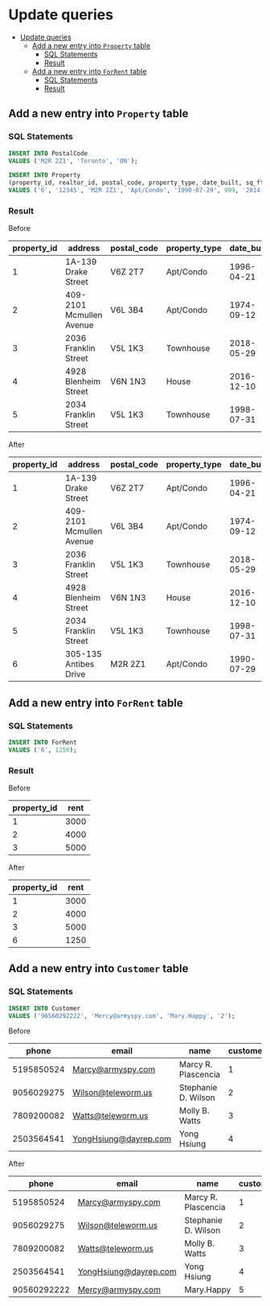 # Update queries

- [Update queries](#update-queries)
  - [Add a new entry into `Property` table](#add-a-new-entry-into-property-table)
    - [SQL Statements](#sql-statements)
    - [Result](#result)
  - [Add a new entry into `ForRent` table](#add-a-new-entry-into-forrent-table)
    - [SQL Statements](#sql-statements)
    - [Result](#result)

## Add a new entry into `Property` table

### SQL Statements


```sql
INSERT INTO PostalCode
VALUES ('M2R 2Z1', 'Toronto', 'ON');

INSERT INTO Property
(property_id, realtor_id, postal_code, property_type, date_built, sq_ft, date_added, num_beds, num_baths, address)
VALUES ('6', '12345', 'M2R 2Z1', 'Apt/Condo', '1990-07-29', 999, '2014-03-01', 1, 1, '305-135 Antibes Drive');
```

### Result

Before

property_id|address|postal_code|property_type|date_built|sq_ft|date_added|num_beds|num_baths|realtor_id
|---|--------------------------|---------|-----------|------------|------|------------|---|---|-------|
| 1 | 1A-139 Drake Street      | V6Z 2T7 | Apt/Condo | 1996-04-21 | 1100 | 2016-05-01 | 2 | 2 | 12345 |
| 2 | 409-2101 Mcmullen Avenue | V6L 3B4 | Apt/Condo | 1974-09-12 | 1316 | 2013-12-13 | 2 | 2 | 12345 |
| 3 | 2036 Franklin Street     | V5L 1K3 | Townhouse | 2018-05-29 | 1468 | 2014-08-29 | 3 | 3 | 12346 |
| 4 | 4928 Blenheim Street     | V6N 1N3 | House     | 2016-12-10 | 4132 | 2018-01-03 | 6 | 6 | 12347 |
| 5 | 2034 Franklin Street     | V5L 1K3 | Townhouse | 1998-07-31 | 1445 | 2015-07-29 | 3 | 3 | 12347 |

After

property_id|address|postal_code|property_type|date_built|sq_ft|date_added|num_beds|num_baths|realtor_id
|---|--------------------------|---------|-----------|------------|------|------------|---|---|-------|
| 1 | 1A-139 Drake Street      | V6Z 2T7 | Apt/Condo | 1996-04-21 | 1100 | 2016-05-01 | 2 | 2 | 12345 |
| 2 | 409-2101 Mcmullen Avenue | V6L 3B4 | Apt/Condo | 1974-09-12 | 1316 | 2013-12-13 | 2 | 2 | 12345 |
| 3 | 2036 Franklin Street     | V5L 1K3 | Townhouse | 2018-05-29 | 1468 | 2014-08-29 | 3 | 3 | 12346 |
| 4 | 4928 Blenheim Street     | V6N 1N3 | House     | 2016-12-10 | 4132 | 2018-01-03 | 6 | 6 | 12347 |
| 5 | 2034 Franklin Street     | V5L 1K3 | Townhouse | 1998-07-31 | 1445 | 2015-07-29 | 3 | 3 | 12347 |
| 6 | 305-135 Antibes Drive    | M2R 2Z1 | Apt/Condo | 1990-07-29 | 999  | 2014-03-01 | 1 | 1 | 12345 |

## Add a new entry into `ForRent` table

### SQL Statements

```sql
INSERT INTO ForRent
VALUES ('6', 1250);
```

### Result

Before

|property_id|rent|
|---|------|
| 1 | 3000 |
| 2 | 4000 |
| 3 | 5000 |

After

|property_id|rent|
|---|------|
| 1 | 3000 |
| 2 | 4000 |
| 3 | 5000 |
| 6 | 1250 |

## Add a new entry into `Customer` table

### SQL Statements

```sql
INSERT INTO Customer
VALUES ('90560292222', 'Mercy@armyspy.com', 'Mary.Happy', '2');
```
Before

|phone       | email                 |name                 | customer_id|
|------------|-----------------------|---------------------|---|
| 5195850524 | Marcy@armyspy.com     | Marcy R. Plascencia | 1 |
| 9056029275 | Wilson@teleworm.us    | Stephanie D. Wilson | 2 |
| 7809200082 | Watts@teleworm.us     | Molly B. Watts      | 3 |
| 2503564541 | YongHsiung@dayrep.com | Yong Hsiung         | 4 |

After

|phone        | email                 |name                 |customer_id  |
|-------------|-----------------------|---------------------|---|
| 5195850524  | Marcy@armyspy.com     | Marcy R. Plascencia | 1 |
| 9056029275  | Wilson@teleworm.us    | Stephanie D. Wilson | 2 |
| 7809200082  | Watts@teleworm.us     | Molly B. Watts      | 3 |
| 2503564541  | YongHsiung@dayrep.com | Yong Hsiung         | 4 |
| 90560292222 | Mercy@armyspy.com     | Mary.Happy          | 5 |
